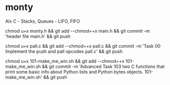 # monty
Alx C - Stacks, Queues - LIFO, FIFO

chmod u+x monty.h && git add --chmod=+x main.h && git commit -m 'header file main.h' && git push

chmod u+x pall.c && git add --chmod=+x pall.c && git commit -m 'Task 00 Implement the push and pall opcodes pall.c' && git push

chmod u+x  101-make_me_win.sh && git add --chmod=+x  101-make_me_win.sh && git commit -m 'Advanced Task 103 two C functions that print some basic info about Python lists and Python bytes objects.  101-make_me_win.sh' && git push
